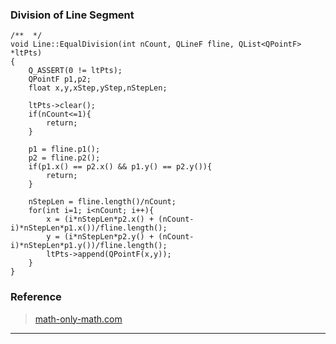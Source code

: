 ### Division of Line Segment

```
/**  */
void Line::EqualDivision(int nCount, QLineF fline, QList<QPointF> *ltPts)
{
    Q_ASSERT(0 != ltPts);
    QPointF p1,p2;
    float x,y,xStep,yStep,nStepLen;

    ltPts->clear();
    if(nCount<=1){
        return;
    }

    p1 = fline.p1();
    p2 = fline.p2();
    if(p1.x() == p2.x() && p1.y() == p2.y()){
        return;
    }

    nStepLen = fline.length()/nCount;
    for(int i=1; i<nCount; i++){
        x = (i*nStepLen*p2.x() + (nCount-i)*nStepLen*p1.x())/fline.length();
        y = (i*nStepLen*p2.y() + (nCount-i)*nStepLen*p1.y())/fline.length();
        ltPts->append(QPointF(x,y));
    }
}
```

### Reference

> [math-only-math.com](http://www.math-only-math.com/division-of-line-segment.html)

---